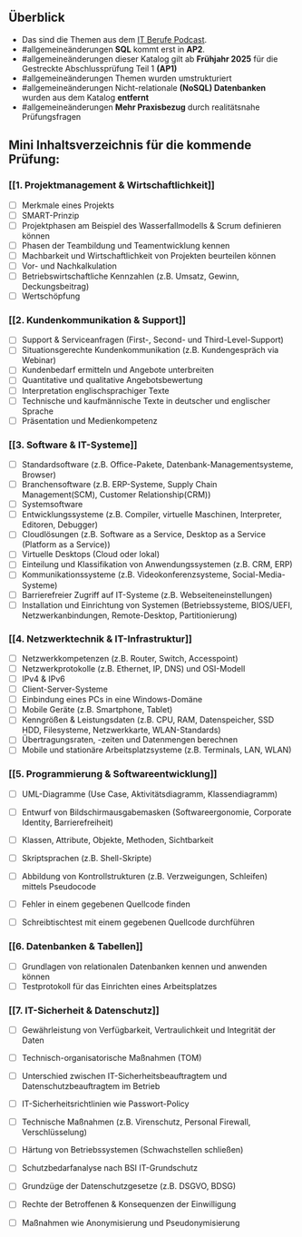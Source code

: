 ## Überblick
- Das sind die Themen aus dem [IT Berufe Podcast](https://it-berufe-podcast.de/neuer-pruefungskatalog-fuer-die-ap1-der-it-berufe-ab-2025-it-berufe-podcast-190/).
- #allgemeineänderungen **SQL** kommt erst in **AP2**.
- #allgemeineänderungen dieser Katalog gilt ab **Frühjahr 2025** für die Gestreckte Abschlussprüfung Teil 1 **(AP1)**
- #allgemeineänderungen Themen wurden umstrukturiert
- #allgemeineänderungen Nicht-relationale **(NoSQL) Datenbanken** wurden aus dem Katalog **entfernt**
- #allgemeineänderungen **Mehr Praxisbezug** durch realitätsnahe Prüfungsfragen


## Mini Inhaltsverzeichnis für die kommende Prüfung:

### [[1. Projektmanagement & Wirtschaftlichkeit]]
- [ ] Merkmale eines Projekts
- [ ] SMART-Prinzip
- [ ] Projektphasen am Beispiel des Wasserfallmodells & Scrum definieren können
- [ ] Phasen der Teambildung und Teamentwicklung kennen
- [ ] Machbarkeit und Wirtschaftlichkeit von Projekten beurteilen können
- [ ] Vor- und Nachkalkulation
- [ ] Betriebswirtschaftliche Kennzahlen (z.B. Umsatz, Gewinn, Deckungsbeitrag)
- [ ] Wertschöpfung

### [[2. Kundenkommunikation & Support]]
- [ ] Support & Serviceanfragen (First-, Second- und Third-Level-Support)
- [ ] Situationsgerechte Kundenkommunikation (z.B. Kundengespräch via Webinar)
- [ ] Kundenbedarf ermitteln und Angebote unterbreiten
- [ ] Quantitative und qualitative Angebotsbewertung
- [ ] Interpretation englischsprachiger Texte
- [ ] Technische und kaufmännische Texte in deutscher und englischer Sprache
- [ ] Präsentation und Medienkompetenz

### [[3. Software & IT-Systeme]]
- [ ] Standardsoftware (z.B. Office-Pakete, Datenbank-Managementsysteme, Browser)
- [ ] Branchensoftware (z.B. ERP-Systeme, Supply Chain Management(SCM), Customer Relationship(CRM))
- [ ] Systemsoftware
- [ ] Entwicklungssysteme (z.B. Compiler, virtuelle Maschinen, Interpreter, Editoren, Debugger)
- [ ] Cloudlösungen (z.B. Software as a Service, Desktop as a Service (Platform as a Service))
- [ ] Virtuelle Desktops (Cloud oder lokal)
- [ ] Einteilung und Klassifikation von Anwendungssystemen (z.B. CRM, ERP)
- [ ] Kommunikationssysteme (z.B. Videokonferenzsysteme, Social-Media-Systeme)
- [ ] Barrierefreier Zugriff auf IT-Systeme (z.B. Webseiteneinstellungen)
- [ ] Installation und Einrichtung von Systemen (Betriebssysteme, BIOS/UEFI, Netzwerkanbindungen, Remote-Desktop, Partitionierung)

### [[4. Netzwerktechnik & IT-Infrastruktur]]
- [ ] Netzwerkkompetenzen (z.B. Router, Switch, Accesspoint)
- [ ] Netzwerkprotokolle (z.B. Ethernet, IP, DNS) und OSI-Modell
- [ ] IPv4 & IPv6
- [ ] Client-Server-Systeme
- [ ] Einbindung eines PCs in eine Windows-Domäne
- [ ] Mobile Geräte (z.B. Smartphone, Tablet)
- [ ] Kenngrößen & Leistungsdaten (z.B. CPU, RAM, Datenspeicher, SSD HDD, Filesysteme, Netzwerkkarte, WLAN-Standards)
- [ ] Übertragungsraten, -zeiten und Datenmengen berechnen
- [ ] Mobile und stationäre Arbeitsplatzsysteme (z.B. Terminals, LAN, WLAN)

### [[5. Programmierung & Softwareentwicklung]]
- [ ] UML-Diagramme (Use Case, Aktivitätsdiagramm, Klassendiagramm)
- [ ] Entwurf von Bildschirmausgabemasken (Softwareergonomie, Corporate Identity, Barrierefreiheit)
- [ ] Klassen, Attribute, Objekte, Methoden, Sichtbarkeit
- [ ] Skriptsprachen (z.B. Shell-Skripte)
- [ ] Abbildung von Kontrollstrukturen (z.B. Verzweigungen, Schleifen) mittels Pseudocode
- [ ] Fehler in einem gegebenen Quellcode finden
- [ ] Schreibtischtest mit einem gegebenen Quellcode durchführen



### [[6. Datenbanken & Tabellen]]
- [ ] Grundlagen von relationalen Datenbanken kennen und anwenden können
- [ ] Testprotokoll für das Einrichten eines Arbeitsplatzes

### [[7. IT-Sicherheit & Datenschutz]]
- [ ] Gewährleistung von Verfügbarkeit, Vertraulichkeit und Integrität der Daten
- [ ] Technisch-organisatorische Maßnahmen (TOM)
- [ ] Unterschied zwischen IT-Sicherheitsbeauftragtem und Datenschutzbeauftragtem im Betrieb
- [ ] IT-Sicherheitsrichtlinien wie Passwort-Policy
- [ ] Technische Maßnahmen (z.B. Virenschutz, Personal Firewall, Verschlüsselung)
- [ ] Härtung von Betriebssystemen (Schwachstellen schließen)
- [ ] Schutzbedarfanalyse nach BSI IT-Grundschutz
- [ ] Grundzüge der Datenschutzgesetze (z.B. DSGVO, BDSG)
- [ ] Rechte der Betroffenen & Konsequenzen der Einwilligung
- [ ] Maßnahmen wie Anonymisierung und Pseudonymisierung




